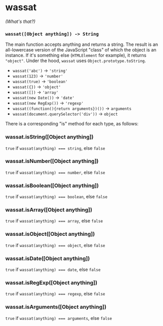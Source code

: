 # wassat
_(What's that?)_

### `wassat([Object anything]) -> String`
The main function accepts anything and returns a string. The result is an all-lowercase version of the JavaScript "class" of which the object is an instance. If it's something else (`HTMLElement` for example), it returns `"object"`. Under the hood, `wassat` uses `Object.prototype.toString`.

- `wassat('abc')` -> `'string'`
- `wassat(123)` -> `'number'`
- `wassat(true)` -> `'boolean'`
- `wassat({})` -> `'object'`
- `wassat([])` -> `'array'`
- `wassat(new Date())` -> `'date'`
- `wassat(new RegExp())` -> `'regexp'`
- `wassat((function(){return arguments})())` -> `arguments`
- `wassat(document.querySelector('div'))` -> `object`

There is a corresponding "is" method for each type, as follows:

### wassat.isString([Object anything])
`true` if `wassat(anything) === string`, else `false`

### wassat.isNumber([Object anything])
`true` if `wassat(anything) === number`, else `false`

### wassat.isBoolean([Object anything])
`true` if `wassat(anything) === boolean`, else `false`

### wassat.isArray([Object anything])
`true` if `wassat(anything) === array`, else `false`

### wassat.isObject([Object anything])
`true` if `wassat(anything) === object`, else `false`

### wassat.isDate([Object anything])
`true` if `wassat(anything) === date`, else `false`

### wassat.isRegExp([Object anything])
`true` if `wassat(anything) === regexp`, else `false`

### wassat.isArguments([Object anything])
`true` if `wassat(anything) === arguments`, else `false`
